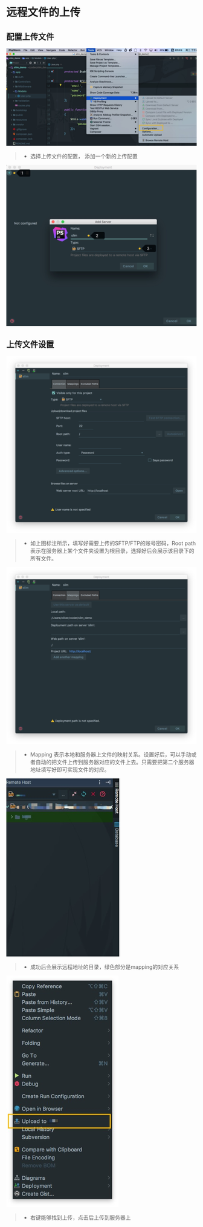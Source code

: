 # 远程文件的上传

## 配置上传文件

![&#x9009;&#x62E9;&#x4E0A;&#x4F20;&#x6587;&#x4EF6;&#x914D;&#x7F6E;](../../.gitbook/assets/xxx-a-file-upload-1.jpg)

> * 选择上传文件的配置， 添加一个新的上传配置

![&#x9009;&#x62E9;&#x4E0A;&#x4F20;&#x6587;&#x4EF6;&#x914D;&#x7F6E;2](../../.gitbook/assets/xxx-a-file-upload-2.jpg)

## 上传文件设置

![&#x9009;&#x62E9;&#x4E0A;&#x4F20;&#x6587;&#x4EF6;&#x914D;&#x7F6E;3](../../.gitbook/assets/xxx-a-file-upload-3.jpg)

> * 如上图标注所示，填写好需要上传的SFTP/FTP的账号密码，Root path 表示在服务器上某个文件夹设置为根目录，选择好后会展示该目录下的所有文件。

![&#x9009;&#x62E9;&#x4E0A;&#x4F20;&#x6587;&#x4EF6;&#x914D;&#x7F6E;5](../../.gitbook/assets/xxx-a-file-upload-5.jpg)

> * Mapping 表示本地和服务器上文件的映射关系。设置好后，可以手动或者自动的把文件上传到服务器对应的文件上去。只需要把第二个服务器地址填写好即可实现文件的对应。

![&#x9009;&#x62E9;&#x4E0A;&#x4F20;&#x6587;&#x4EF6;&#x914D;&#x7F6E;6](../../.gitbook/assets/xxx-a-file-upload-6.jpg)

> * 成功后会展示远程地址的目录，绿色部分是mapping的对应关系

![&#x9009;&#x62E9;&#x4E0A;&#x4F20;&#x6587;&#x4EF6;&#x914D;&#x7F6E;7](../../.gitbook/assets/xxx-a-file-upload-7.jpg)

> * 右键能够找到上传，点击后上传到服务器上

